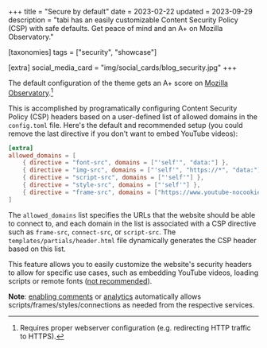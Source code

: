 +++
title = "Secure by default"
date = 2023-02-22
updated = 2023-09-29
description = "tabi has an easily customizable Content Security Policy (CSP) with safe defaults. Get peace of mind and an A+ on Mozilla Observatory."

[taxonomies]
tags = ["security", "showcase"]

[extra]
social_media_card = "img/social_cards/blog_security.jpg"
+++

The default configuration of the theme gets an A+ score on [Mozilla Observatory](https://observatory.mozilla.org).[^1]

This is accomplished by programatically configuring Content Security Policy (CSP) headers based on a user-defined list of allowed domains in the `config.toml` file. Here's the default and recommended setup (you could remove the last directive if you don't want to embed YouTube videos):

```toml
[extra]
allowed_domains = [
    { directive = "font-src", domains = ["'self'", "data:"] },
    { directive = "img-src", domains = ["'self'", "https://*", "data:"] },
    { directive = "script-src", domains = ["'self'"] },
    { directive = "style-src", domains = ["'self'"] },
    { directive = "frame-src", domains = ["https://www.youtube-nocookie.com"] },
]
```

The `allowed_domains` list specifies the URLs that the website should be able to connect to, and each domain in the list is associated with a CSP directive such as `frame-src`, `connect-src`, or `script-src`. The `templates/partials/header.html` file dynamically generates the CSP header based on this list.

This feature allows you to easily customize the website's security headers to allow for specific use cases, such as embedding YouTube videos, loading scripts or remote fonts ([not recommended](https://www.albertovarela.net/blog/2022/11/stop-using-google-fonts/)).

**Note**: [enabling comments](@/blog/comments.md) or [analytics](@/blog/mastering-tabi-settings.md#analytics) automatically allows scripts/frames/styles/connections as needed from the respective services.

[^1]: Requires proper webserver configuration (e.g. redirecting HTTP traffic to HTTPS).
